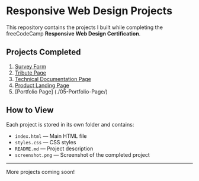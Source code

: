 # Responsive Web Design Projects

This repository contains the projects I built while completing the freeCodeCamp **Responsive Web Design Certification**.

## Projects Completed

1. [Survey Form](./01-survey-form)
2. [Tribute Page](./02-Tribute-Page/)
3. [Technical Documentation Page](./03-Technical-Documentation-Page/)
4. [Product Landing Page](./04-Product-Landing-Page/)
5. [Portfolio Page] (./05-Portfolio-Page/)

## How to View

Each project is stored in its own folder and contains:
- `index.html` — Main HTML file
- `styles.css` — CSS styles
- `README.md` — Project description
- `screenshot.png` — Screenshot of the completed project

---
More projects coming soon!


